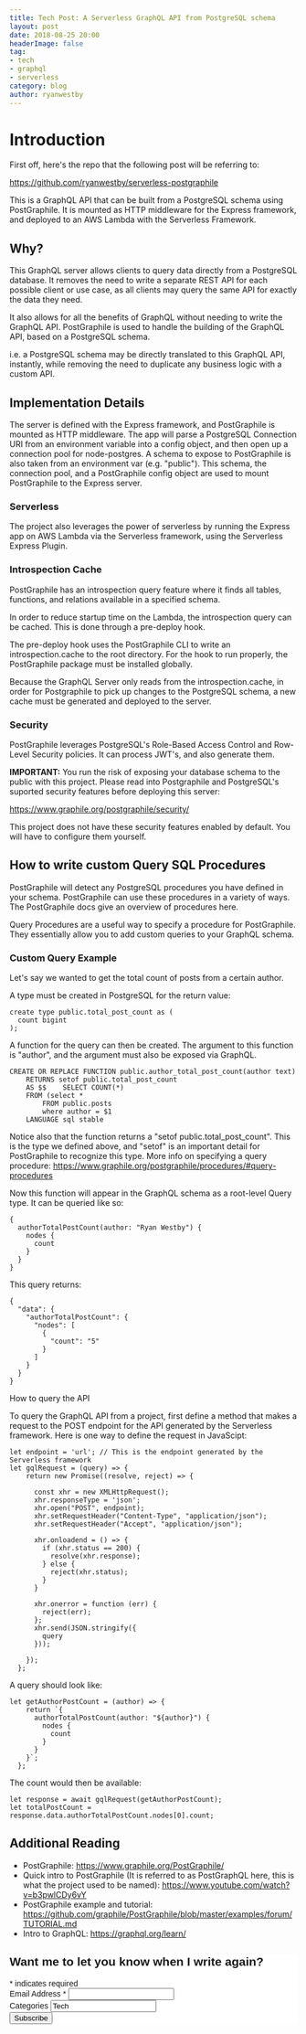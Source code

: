```yaml
---
title: Tech Post: A Serverless GraphQL API from PostgreSQL schema
layout: post
date: 2018-08-25 20:00
headerImage: false
tag:
- tech
- graphql
- serverless
category: blog
author: ryanwestby
---
```


# Introduction

First off, here's the repo that the following post will be referring to:

https://github.com/ryanwestby/serverless-postgraphile

This is a GraphQL API that can be built from a PostgreSQL schema using PostGraphile. It is mounted as HTTP middleware for the Express framework, and deployed to an AWS Lambda with the Serverless Framework.

## Why?

This GraphQL server allows clients to query data directly from a PostgreSQL database. It removes the need to write a separate REST API for each possible client or use case, as all clients may query the same API for exactly the data they need. 

It also allows for all the benefits of GraphQL without needing to write the GraphQL API. PostGraphile is used to handle the building of the GraphQL API, based on a PostgreSQL schema. 

i.e. a PostgreSQL schema may be directly translated to this GraphQL API, instantly, while removing the need to duplicate any business logic with a custom API.

## Implementation Details

The server is defined with the Express framework, and PostGraphile is mounted as HTTP middleware. The app will parse a PostgreSQL Connection URI from an environment variable into a config object, and then open up a connection pool for node-postgres. A schema to expose to PostGraphile is also taken from an environment var (e.g. "public"). This schema, the connection pool, and a PostGraphile config object are used to mount PostGraphile to the Express server.

### Serverless

The project also leverages the power of serverless by running the Express app on AWS Lambda via the Serverless framework, using the Serverless Express Plugin.

### Introspection Cache

PostGraphile has an introspection query feature where it finds all tables, functions, and relations available in a specified schema.

In order to reduce startup time on the Lambda, the introspection query can be cached. This is done through a pre-deploy hook.

The pre-deploy hook uses the PostGraphile CLI to write an introspection.cache to the root directory. For the hook to run properly, the PostGraphile package must be installed globally.

Because the GraphQL Server only reads from the introspection.cache, in order for Postgraphile to pick up changes to the PostgreSQL schema, a new cache must be generated and deployed to the server. 

### Security

PostGraphile leverages PostgreSQL's Role-Based Access Control and Row-Level Security policies. It can process JWT's, and also generate them. 

**IMPORTANT:** You run the risk of exposing your database schema to the public with this project. Please read into Postgraphile and PostgreSQL's suported security features before deploying this server:

https://www.graphile.org/postgraphile/security/

This project does not have these security features enabled by default. You will have to configure them yourself.

## How to write custom Query SQL Procedures

PostGraphile will detect any PostgreSQL procedures you have defined in your schema. PostGraphile can use these procedures in a variety of ways. The PostGraphile docs give an overview of procedures here.

Query Procedures are a useful way to specify a procedure for PostGraphile. They essentially allow you to add custom queries to your GraphQL schema. 

### Custom Query Example

Let's say we wanted to get the total count of posts from a certain author.

A type must be created in PostgreSQL for the return value:

```
create type public.total_post_count as (
  count bigint
);
```

A function for the query can then be created. The argument to this function is "author", and the argument must also be exposed via GraphQL.

```
CREATE OR REPLACE FUNCTION public.author_total_post_count(author text)
	RETURNS setof public.total_post_count
	AS $$    SELECT COUNT(*)
	FROM (select * 
		FROM public.posts 
		where author = $1
	LANGUAGE sql stable
```

Notice also that the function returns a "setof public.total_post_count". This is the type we defined above, and "setof" is an important detail for PostGraphile to recognize this type. More info on specifying a query procedure: https://www.graphile.org/postgraphile/procedures/#query-procedures

Now this function will appear in the GraphQL schema as a root-level Query type. It can be queried like so:

```
{
  authorTotalPostCount(author: "Ryan Westby") {
    nodes {
      count
    }
  }
}
```
This query returns:
```
{
  "data": {
    "authorTotalPostCount": {
      "nodes": [
        {
          "count": "5"
        }
      ]
    }
  }
}
```
How to query the API

To query the GraphQL API from a project, first define a method that makes a request to the POST endpoint for the API generated by the Serverless framework. Here is one way to define the request in JavaScipt:

```
let endpoint = 'url'; // This is the endpoint generated by the Serverless framework
let gqlRequest = (query) => {
    return new Promise((resolve, reject) => {

      const xhr = new XMLHttpRequest();
      xhr.responseType = 'json';
      xhr.open("POST", endpoint);
      xhr.setRequestHeader("Content-Type", "application/json");
      xhr.setRequestHeader("Accept", "application/json");

      xhr.onloadend = () => {
        if (xhr.status == 200) {
          resolve(xhr.response);
        } else {
          reject(xhr.status);
        }
      }

      xhr.onerror = function (err) {
        reject(err);
      };
      xhr.send(JSON.stringify({
        query
      }));

    });
  };
```

A query should look like:
```
let getAuthorPostCount = (author) => {
    return `{
      authorTotalPostCount(author: "${author}") {
        nodes {
          count
        }
      }
    }`;
  };
```
The count would then be available:

```
let response = await gqlRequest(getAuthorPostCount);
let totalPostCount = response.data.authorTotalPostCount.nodes[0].count;
```

## Additional Reading

- PostGraphile: https://www.graphile.org/PostGraphile/ 
- Quick intro to PostGraphile (It is referred to as PostGraphQL here, this is what the project used to be named): https://www.youtube.com/watch?v=b3pwlCDy6vY
- PostGraphile example and tutorial: https://github.com/graphile/PostGraphile/blob/master/examples/forum/TUTORIAL.md
- Intro to GraphQL: https://graphql.org/learn/

<!-- Begin MailChimp Signup Form -->
<link href="//cdn-images.mailchimp.com/embedcode/classic-10_7.css" rel="stylesheet" type="text/css">
<style type="text/css">
	#mc_embed_signup{background:#fff; clear:left; font:14px Helvetica,Arial,sans-serif; }
	/* Add your own MailChimp form style overrides in your site stylesheet or in this style block.
	   We recommend moving this block and the preceding CSS link to the HEAD of your HTML file. */
</style>
<div id="mc_embed_signup">
<form action="https://westby.us19.list-manage.com/subscribe/post?u=4ce1d2eb2422f24f44b2af88c&amp;id=bec4940a18" method="post" id="mc-embedded-subscribe-form" name="mc-embedded-subscribe-form" class="validate" target="_blank" novalidate>
    <div id="mc_embed_signup_scroll">
	<h2>Want me to let you know when I write again?</h2>
<div class="indicates-required"><span class="asterisk">*</span> indicates required</div>
<div class="mc-field-group">
	<label for="mce-EMAIL">Email Address  <span class="asterisk">*</span>
</label>
	<input type="email" value="" name="EMAIL" class="required email" id="mce-EMAIL">
</div>
<div class="mc-field-group">
	<label for="mce-MMERGE6">Categories </label>
	<input type="text" value="Tech" name="MMERGE6" class="" id="mce-MMERGE6">
</div>
	<div id="mce-responses" class="clear">
		<div class="response" id="mce-error-response" style="display:none"></div>
		<div class="response" id="mce-success-response" style="display:none"></div>
	</div>    <!-- real people should not fill this in and expect good things - do not remove this or risk form bot signups-->
    <div style="position: absolute; left: -5000px;" aria-hidden="true"><input type="text" name="b_4ce1d2eb2422f24f44b2af88c_bec4940a18" tabindex="-1" value=""></div>
    <div class="clear"><input type="submit" value="Subscribe" name="subscribe" id="mc-embedded-subscribe" class="button"></div>
    </div>
</form>
</div>
<script type='text/javascript' src='//s3.amazonaws.com/downloads.mailchimp.com/js/mc-validate.js'></script><script type='text/javascript'>(function($) {window.fnames = new Array(); window.ftypes = new Array();fnames[0]='EMAIL';ftypes[0]='email';fnames[6]='MMERGE6';ftypes[6]='text';}(jQuery));var $mcj = jQuery.noConflict(true);</script>
<!--End mc_embed_signup-->
